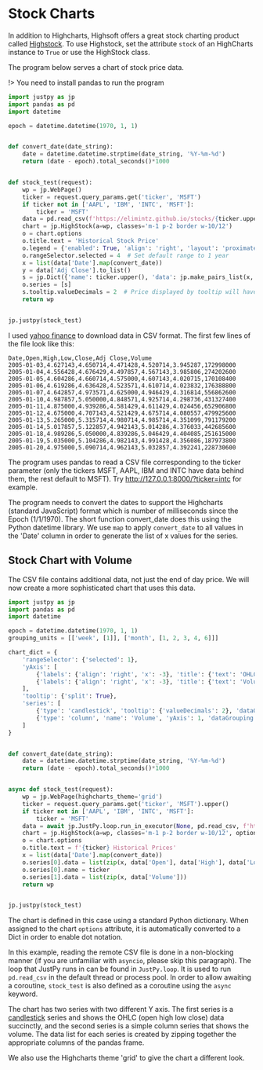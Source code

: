 # Stock Charts
In addition to Highcharts, Highsoft offers a great stock charting product called [Highstock](https://www.highcharts.com/blog/products/highstock/). To use Highstock, set the attribute `stock` of an HighCharts instance to `True` or use the HighStock class. 

The program below serves a chart of stock price data.

!> You need to install pandas to run the program

```python
import justpy as jp
import pandas as pd
import datetime

epoch = datetime.datetime(1970, 1, 1)


def convert_date(date_string):
    date = datetime.datetime.strptime(date_string, '%Y-%m-%d')
    return (date - epoch).total_seconds()*1000


def stock_test(request):
    wp = jp.WebPage()
    ticker = request.query_params.get('ticker', 'MSFT')
    if ticker not in ['AAPL', 'IBM', 'INTC', 'MSFT']:
        ticker = 'MSFT'
    data = pd.read_csv(f'https://elimintz.github.io/stocks/{ticker.upper()}.csv')
    chart = jp.HighStock(a=wp, classes='m-1 p-2 border w-10/12')
    o = chart.options
    o.title.text = 'Historical Stock Price'
    o.legend = {'enabled': True, 'align': 'right', 'layout': 'proximate'}
    o.rangeSelector.selected = 4  # Set default range to 1 year
    x = list(data['Date'].map(convert_date))
    y = data['Adj Close'].to_list()
    s = jp.Dict({'name': ticker.upper(), 'data': jp.make_pairs_list(x, y)})
    o.series = [s]
    s.tooltip.valueDecimals = 2  # Price displayed by tooltip will have 2 decimal values
    return wp


jp.justpy(stock_test)
```

I used [yahoo finance](https://finance.yahoo.com) to download data in CSV format. The first few lines of the file look like this:
```
Date,Open,High,Low,Close,Adj Close,Volume
2005-01-03,4.627143,4.650714,4.471428,4.520714,3.945287,172998000
2005-01-04,4.556428,4.676429,4.497857,4.567143,3.985806,274202600
2005-01-05,4.604286,4.660714,4.575000,4.607143,4.020715,170108400
2005-01-06,4.619286,4.636428,4.523571,4.610714,4.023832,176388800
2005-01-07,4.642857,4.973571,4.625000,4.946429,4.316814,556862600
2005-01-10,4.987857,5.050000,4.848571,4.925714,4.298736,431327400
2005-01-11,4.875000,4.939286,4.581429,4.611429,4.024456,652906800
2005-01-12,4.675000,4.707143,4.521429,4.675714,4.080557,479925600
2005-01-13,5.265000,5.315714,4.980714,4.985714,4.351099,791179200
2005-01-14,5.017857,5.122857,4.942143,5.014286,4.376033,442685600
2005-01-18,4.989286,5.050000,4.839286,5.046429,4.404085,251615000
2005-01-19,5.035000,5.104286,4.982143,4.991428,4.356086,187973800
2005-01-20,4.975000,5.090714,4.962143,5.032857,4.392241,228730600
```

The program uses pandas to read a CSV file corresponding to the ticker parameter (only the tickers MSFT, AAPL, IBM and INTC have data behind them, the rest default to MSFT). Try http://127.0.0.1:8000/?ticker=intc for example.

The program needs to convert the dates to support the Highcharts (standard JavaScript) format which is number of milliseconds since the Epoch (1/1/1970). The short function convert_date does this using the Python datetime library. We use `map` to apply `convert_date` to all values in the 'Date' column in order to generate the list of x values for the series. 

## Stock Chart with Volume

The CSV file contains additional data, not just the end of day price. We will now create a more sophisticated chart that uses this data.
```python
import justpy as jp
import pandas as pd
import datetime

epoch = datetime.datetime(1970, 1, 1)
grouping_units = [['week', [1]], ['month', [1, 2, 3, 4, 6]]]

chart_dict = {
    'rangeSelector': {'selected': 1},
    'yAxis': [
        {'labels': {'align': 'right', 'x': -3}, 'title': {'text': 'OHLC'}, 'height': '60%', 'lineWidth': 2, 'resize': {'enabled': True}},
        {'labels': {'align': 'right', 'x': -3}, 'title': {'text': 'Volume'}, 'top': '65%', 'height': '35%', 'offset': 0, 'lineWidth': 2}
    ],
    'tooltip': {'split': True},
    'series': [
        {'type': 'candlestick', 'tooltip': {'valueDecimals': 2}, 'dataGrouping': {'units': grouping_units}},
        {'type': 'column', 'name': 'Volume', 'yAxis': 1, 'dataGrouping': {'units': grouping_units}}
    ]
}


def convert_date(date_string):
    date = datetime.datetime.strptime(date_string, '%Y-%m-%d')
    return (date - epoch).total_seconds()*1000


async def stock_test(request):
    wp = jp.WebPage(highcharts_theme='grid')
    ticker = request.query_params.get('ticker', 'MSFT').upper()
    if ticker not in ['AAPL', 'IBM', 'INTC', 'MSFT']:
        ticker = 'MSFT'
    data = await jp.JustPy.loop.run_in_executor(None, pd.read_csv, f'https://elimintz.github.io/stocks/{ticker}.csv')
    chart = jp.HighStock(a=wp, classes='m-1 p-2 border w-10/12', options=chart_dict, style='height: 600px')
    o = chart.options
    o.title.text = f'{ticker} Historical Prices'
    x = list(data['Date'].map(convert_date))
    o.series[0].data = list(zip(x, data['Open'], data['High'], data['Low'], data['Close']))
    o.series[0].name = ticker
    o.series[1].data = list(zip(x, data['Volume']))
    return wp


jp.justpy(stock_test)
``` 

The chart is defined in this case using a standard Python dictionary. When assigned to the chart `options` attribute, it is automatically converted to a Dict in order to enable dot notation.

In this example, reading the remote CSV file is done in a non-blocking manner (if you are unfamiliar with `asyncio`, please skip this paragraph). The loop that JustPy runs in can be found in `JustPy.loop`. It is used to run `pd.read_csv` in the default thread or process pool. In order to allow awaiting a coroutine, `stock_test` is also defined as a coroutine using the `async` keyword.

The chart has two series with two different Y axis. The first series is a [candlestick](https://www.investopedia.com/trading/candlestick-charting-what-is-it/) series and shows the OHLC (open high low close) data succinctly, and the second series is a simple column series that shows the volume. The data list for each series is created by zipping together the appropriate columns of the pandas frame.

We also use the Highcharts theme 'grid' to give the chart a different look.

